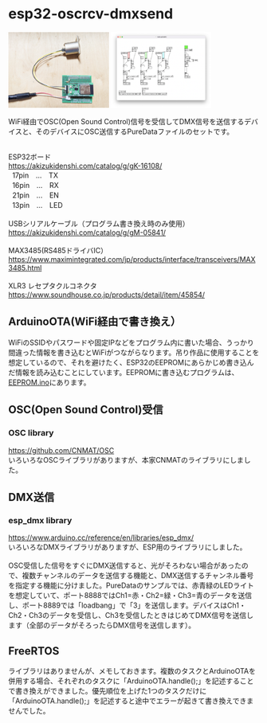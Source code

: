 # esp32-oscrcv-dmxsend

<img src="https://github.com/mathrax-s/esp32-oscrcv-dmxsend/blob/main/image/device_1.jpg" width=40%></img>
<img src="https://github.com/mathrax-s/esp32-oscrcv-dmxsend/blob/main/image/pd.png" width=40% ></img>

WiFi経由でOSC(Open Sound Control)信号を受信してDMX信号を送信するデバイスと、そのデバイスにOSC送信するPureDataファイルのセットです。

<br>ESP32ボード
<br>https://akizukidenshi.com/catalog/g/gK-16108/
<br>&nbsp;&nbsp;17pin　...　TX
<br>&nbsp;&nbsp;16pin　...　RX
<br>&nbsp;&nbsp;21pin　...　EN
<br>&nbsp;&nbsp;13pin　...　LED
<br>
<br>USBシリアルケーブル（プログラム書き換え時のみ使用）
<br>https://akizukidenshi.com/catalog/g/gM-05841/
<br>
<br>MAX3485(RS485ドライバIC）
<br>https://www.maximintegrated.com/jp/products/interface/transceivers/MAX3485.html
<br>
<br>XLR3 レセプタクルコネクタ
<br>https://www.soundhouse.co.jp/products/detail/item/45854/
## ArduinoOTA(WiFi経由で書き換え）
WiFiのSSIDやパスワードや固定IPなどをプログラム内に書いた場合、うっかり間違った情報を書き込むとWiFiがつながらなります。吊り作品に使用することを想定しているので、それを避けたく、ESP32のEEPROMにあらかじめ書き込んだ情報を読み込むことにしています。EEPROMに書き込むプログラムは、<a href="https://github.com/mathrax-s/esp32-oscrcv-dmxsend/blob/main/Arduino/esp32_oscrcv_dmxsend/EEPROM.ino">EEPROM.ino</a>にあります。


## OSC(Open Sound Control)受信
### OSC library
https://github.com/CNMAT/OSC
<br>いろいろなOSCライブラリがありますが、本家CNMATのライブラリにしました。

## DMX送信
### esp_dmx library
https://www.arduino.cc/reference/en/libraries/esp_dmx/
<br>いろいろなDMXライブラリがありますが、ESP用のライブラリにしました。
<br>
<br>OSC受信した信号をすぐにDMX送信すると、光がそろわない場合があったので、複数チャンネルのデータを送信する機能と、DMX送信するチャンネル番号を指定する機能に分けました。PureDataのサンプルでは、赤青緑のLEDライトを想定していて、ポート8888ではCh1=赤・Ch2=緑・Ch3=青のデータを送信し、ポート8889では「loadbang」で「3」を送信します。デバイスはCh1・Ch2・Ch3のデータを受信し、Ch3を受信したときはじめてDMX信号を送信します（全部のデータがそろったらDMX信号を送信します）。

## FreeRTOS
ライブラリはありませんが、メモしておきます。複数のタスクとArduinoOTAを併用する場合、それぞれのタスクに「ArduinoOTA.handle();」を記述することで書き換えができました。優先順位を上げた1つのタスクだけに「ArduinoOTA.handle();」を記述すると途中でエラーが起きて書き換えできませんでした。
